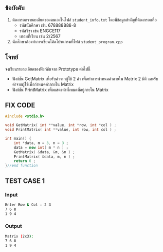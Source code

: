 ## ข้อบังคับ
1. ต้องกรอกรายละเอียดของตนเองในไฟล์ `student_info.txt` โดยมีข้อมูลสำคัญที่ต้องกรอกคือ
   - รหัสนักศึกษา เช่น 678888888-8
   - รหัสวิชา เช่น ENGCE117
   - เทอมที่เรียน เช่น 2/2567
2. นักศึกษาต้องทำการเขียนโค้ดโปรแกรมที่ไฟล์ `student_program.cpp` 

## โจทย์
จงเขียนรายละเอียดของฟังก์ชันจาก Prototype ต่อไปนี้
- ฟังก์ชัน GetMatrix เพื่อรับค่าจากผู้ใช้ 2 ค่า เพื่อทำการกำหนดค่าภายใน Matrix 2 มิติ และรับค่าจากผู้ใช้เพื่อกำหนดค่าภายใน Matrix
- ฟังก์ชัน PrintMatrix เพื่อแสดงค่าทั้งหมดที่อยู่ภายใน Matrix

## FIX CODE
```c++
#include <stdio.h>

void GetMatrix( int **value, int *row, int *col ) ;
void PrintMatrix( int **value, int row, int col ) ;

int main() {
    int *data, m = 3, n = 3 ;
    data = new int[ m * n ] ;
    GetMatrix( &data, &m, &n ) ;
    PrintMatrix( &data, m, n ) ;
    return 0 ;
}//end function
```

## TEST CASE 1
### Input
```bash
Enter Row & Col : 2 3
7 6 8
1 9 4
```
### Output
```bash
Matrix (2x3):
7 6 8
1 9 4
```
